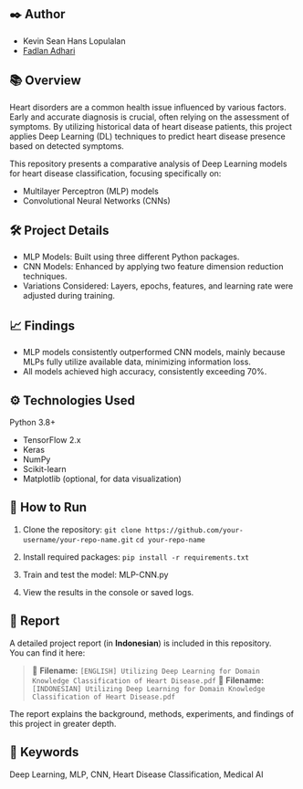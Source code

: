 ## ✒️ Author
- Kevin Sean Hans Lopulalan
- [Fadlan Adhari](https://www.linkedin.com/in/fadlan-adhari/)

## 📚 Overview

Heart disorders are a common health issue influenced by various factors. Early and accurate diagnosis is crucial, often relying on the assessment of symptoms. By utilizing historical data of heart disease patients, this project applies Deep Learning (DL) techniques to predict heart disease presence based on detected symptoms.

This repository presents a comparative analysis of Deep Learning models for heart disease classification, focusing specifically on:
- Multilayer Perceptron (MLP) models
- Convolutional Neural Networks (CNNs)


## 🛠️ Project Details

- MLP Models: Built using three different Python packages. 
- CNN Models: Enhanced by applying two feature dimension reduction techniques.
- Variations Considered: Layers, epochs, features, and learning rate were adjusted during training.


## 📈 Findings

- MLP models consistently outperformed CNN models, mainly because MLPs fully utilize available data, minimizing information loss.
- All models achieved high accuracy, consistently exceeding 70%.


## ⚙️ Technologies Used

Python 3.8+
- TensorFlow 2.x
- Keras
- NumPy
- Scikit-learn
- Matplotlib (optional, for data visualization)


## 🚀 How to Run

1. Clone the repository:
```git clone https://github.com/your-username/your-repo-name.git```
```cd your-repo-name```

2. Install required packages:
```pip install -r requirements.txt```

3. Train and test the model:
MLP-CNN.py

4. View the results in the console or saved logs.

## 📄 Report

A detailed project report (in **Indonesian**) is included in this repository.  
You can find it here:

> 📄 **Filename:** `[ENGLISH] Utilizing Deep Learning for Domain Knowledge Classification of Heart Disease.pdf`
> 📄 **Filename:** `[INDONESIAN] Utilizing Deep Learning for Domain Knowledge Classification of Heart Disease.pdf`

The report explains the background, methods, experiments, and findings of this project in greater depth.


## 🔑 Keywords

Deep Learning, MLP, CNN, Heart Disease Classification, Medical AI

